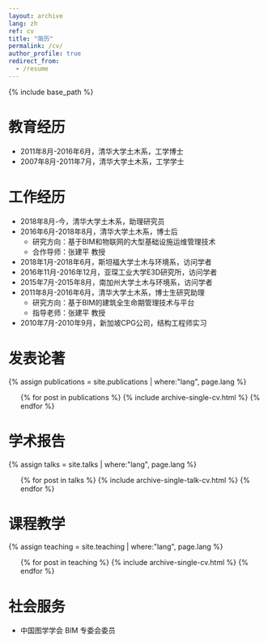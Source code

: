 ```yaml
---
layout: archive
lang: zh
ref: cv
title: "简历"
permalink: /cv/
author_profile: true
redirect_from:
  - /resume
---
```


{% include base_path %}

教育经历
====
* 2011年8月-2016年6月，清华大学土木系，工学博士
* 2007年8月-2011年7月，清华大学土木系，工学学士

工作经历
====
* 2018年8月-今，清华大学土木系，助理研究员
* 2016年6月-2018年8月，清华大学土木系，博士后
  * 研究方向：基于BIM和物联网的大型基础设施运维管理技术
  * 合作导师：张建平 教授
* 2018年1月-2018年6月，斯坦福大学土木与环境系，访问学者
* 2016年11月-2016年12月，亚琛工业大学E3D研究所，访问学者
* 2015年7月-2015年8月，南加州大学土木与环境系，访问学者
* 2011年8月-2016年6月，清华大学土木系，博士生研究助理
  * 研究方向：基于BIM的建筑全生命期管理技术与平台
  * 指导老师：张建平 教授
* 2010年7月-2010年9月，新加坡CPG公司，结构工程师实习

发表论著
====
  {% assign publications = site.publications | where:"lang", page.lang %}
  <ul>{% for post in publications %}
    {% include archive-single-cv.html %}
  {% endfor %}</ul>
  
学术报告
====
  {% assign talks = site.talks | where:"lang", page.lang %}
  <ul>{% for post in talks %}
    {% include archive-single-talk-cv.html %}
  {% endfor %}</ul>
  
课程教学
====
  {% assign teaching = site.teaching | where:"lang", page.lang %}
  <ul>{% for post in teaching %}
    {% include archive-single-cv.html %}
  {% endfor %}</ul>
  
社会服务
====
* 中国图学学会 BIM 专委会委员
